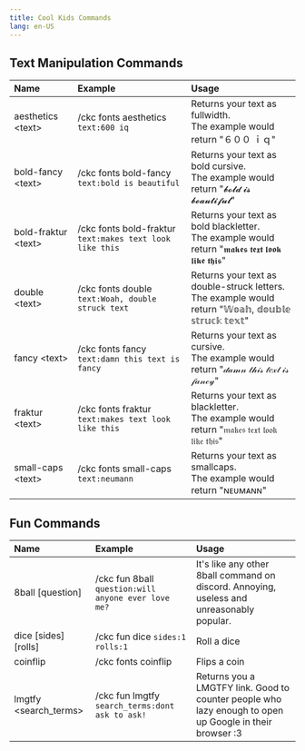 ```yaml
---
title: Cool Kids Commands
lang: en-US
---
```


## Text Manipulation Commands

| Name                      | Example                                                  | Usage                                                                                              |
| :------------------------ | :------------------------------------------------------- | :------------------------------------------------------------------------------------------------- |
| aesthetics &lt;text&gt;   | /ckc fonts aesthetics `text:600 iq`                      | Returns your text as fullwidth.<br>The example would return "６００ ｉｑ"                          |
| bold-fancy &lt;text&gt;   | /ckc fonts bold-fancy `text:bold is beautiful`           | Returns your text as bold cursive.<br>The example would return "𝓫𝓸𝓵𝓭 𝓲𝓼 𝓫𝓮𝓪𝓾𝓽𝓲𝓯𝓾𝓵"                 |
| bold-fraktur &lt;text&gt; | /ckc fonts bold-fraktur `text:makes text look like this` | Returns your text as bold blackletter.<br>The example would return "𝖒𝖆𝖐𝖊𝖘 𝖙𝖊𝖝𝖙 𝖑𝖔𝖔𝖐 𝖑𝖎𝖐𝖊 𝖙𝖍𝖎𝖘"     |
| double &lt;text&gt;       | /ckc fonts double `text:Woah, double struck text`        | Returns your text as double-struck letters.<br>The example would return "𝕎𝕠𝕒𝕙, 𝕕𝕠𝕦𝕓𝕝𝕖 𝕤𝕥𝕣𝕦𝕔𝕜 𝕥𝕖𝕩𝕥" |
| fancy &lt;text&gt;        | /ckc fonts fancy `text:damn this text is fancy`          | Returns your text as cursive.<br>The example would return "𝒹𝒶𝓂𝓃 𝓉𝒽𝒾𝓈 𝓉𝑒𝓍𝓉 𝒾𝓈 𝒻𝒶𝓃𝒸𝓎"                |
| fraktur &lt;text&gt;      | /ckc fonts fraktur `text:makes text look like this`      | Returns your text as blackletter.<br>The example would return "𝔪𝔞𝔨𝔢𝔰 𝔱𝔢𝔵𝔱 𝔩𝔬𝔬𝔨 𝔩𝔦𝔨𝔢 𝔱𝔥𝔦𝔰"          |
| small-caps &lt;text&gt;   | /ckc fonts small-caps `text:neumann`                     | Returns your text as smallcaps.<br>The example would return "ɴᴇᴜᴍᴀɴɴ"                              |

## Fun Commands

| Name                        | Example                                             | Usage                                                                                                   |
| :-------------------------- | :-------------------------------------------------- | :------------------------------------------------------------------------------------------------------ |
| 8ball [question]            | /ckc fun 8ball `question:will anyone ever love me?` | It's like any other 8ball command on discord. Annoying, useless and unreasonably popular.               |
| dice [sides] [rolls]        | /ckc fun dice `sides:1` `rolls:1`                   | Roll a dice                                                                                             |
| coinflip                    | /ckc fonts coinflip                                 | Flips a coin                                                                                            |
| lmgtfy &lt;search_terms&gt; | /ckc fun lmgtfy `search_terms:dont ask to ask!`     | Returns you a LMGTFY link. Good to counter people who lazy enough to open up Google in their browser :3 |
